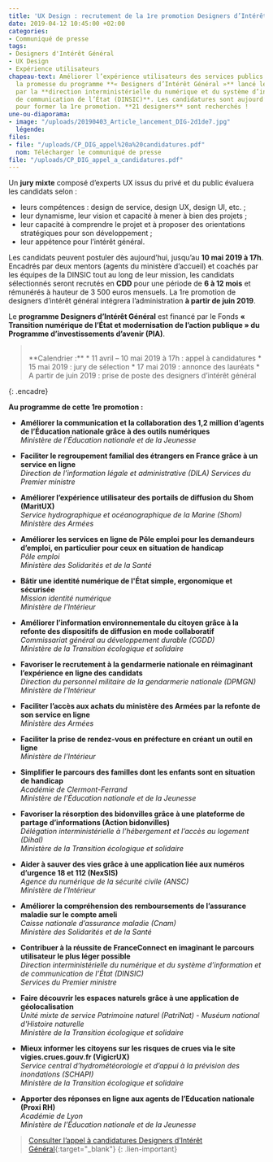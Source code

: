 ```yaml
---
title: 'UX Design : recrutement de la 1re promotion Designers d’Intérêt Général'
date: 2019-04-12 10:45:00 +02:00
categories:
- Communiqué de presse
tags:
- Designers d'Intérêt Général
- UX Design
- Expérience utilisateurs
chapeau-text: Améliorer l’expérience utilisateurs des services publics en ligne, c’est
  la promesse du programme **« Designers d’Intérêt Général »** lancé le 12 mars dernier
  par la **direction interministérielle du numérique et du système d’information et
  de communication de l’État (DINSIC)**. Les candidatures sont aujourd’hui ouvertes
  pour former la 1re promotion. **21 designers** sont recherchés !
une-ou-diaporama:
- image: "/uploads/20190403_Article_lancement_DIG-2d1de7.jpg"
  légende: 
files:
- file: "/uploads/CP_DIG_appel%20a%20candidatures.pdf"
  nom: Télécharger le communiqué de presse
file: "/uploads/CP_DIG_appel_a_candidatures.pdf"
---
```


Un **jury mixte** composé d’experts UX issus du privé et du public évaluera les candidats selon : 

* leurs compétences : design de service, design UX, design UI, etc. ;
* leur dynamisme, leur vision et capacité à mener à bien des projets ;
* leur capacité à comprendre le projet et à proposer des orientations stratégiques pour son développement ;
* leur appétence pour l’intérêt général.

Les candidats peuvent postuler dès aujourd’hui, jusqu’au **10 mai 2019 à 17h**. Encadrés par deux mentors (agents du ministère d’accueil) et coachés par les équipes de la DINSIC tout au long de leur mission, les candidats sélectionnés seront recrutés en **CDD** pour une période de **6 à 12 mois** et rémunérés à hauteur de 3 500 euros mensuels. La 1re promotion de designers d’intérêt général intégrera l’administration **à partir de juin 2019**.

Le **programme Designers d’Intérêt Général** est financé par le Fonds **« Transition numérique de l’État et modernisation de l’action publique » du Programme d’investissements d’avenir (PIA)**.


> <br> 
> **Calendrier :**
> * 11 avril – 10 mai 2019 à 17h : appel à candidatures 
> * 15 mai 2019 : jury de sélection 
> * 17 mai 2019 : annonce des lauréats
> * A partir de juin 2019 : prise de poste des designers d’intérêt général
{: .encadre}

**Au programme de cette 1re promotion :** 
<br>
* **Améliorer la communication et la collaboration des 1,2 million d’agents de l’Éducation nationale grâce à des outils numériques**<br>
*Ministère de l’Éducation nationale et de la Jeunesse*

* **Faciliter le regroupement familial des étrangers en France grâce à un service en ligne**<br>
*Direction de l’information légale et administrative (DILA)*
*Services du Premier ministre*

* **Améliorer l’expérience utilisateur des portails de diffusion du Shom (MaritUX)**<br>
*Service hydrographique et océanographique de la Marine (Shom)*<br>
*Ministère des Armées*

* **Améliorer les services en ligne de Pôle emploi pour les demandeurs d’emploi, en particulier pour ceux en situation de handicap**<br>
*Pôle emploi*<br>
*Ministère des Solidarités et de la Santé*

* **Bâtir une identité numérique de l'État simple, ergonomique et sécurisée**<br>
*Mission identité numérique*<br>
*Ministère de l’Intérieur*

* **Améliorer l’information environnementale du citoyen grâce à la refonte des dispositifs de diffusion en mode collaboratif**<br>
*Commissariat général au développement durable (CGDD)*<br>
*Ministère de la Transition écologique et solidaire*

* **Favoriser le recrutement à la gendarmerie nationale en réimaginant l’expérience en ligne des candidats**<br>
*Direction du personnel militaire de la gendarmerie nationale (DPMGN)*<br>
*Ministère de l’Intérieur*

* **Faciliter l’accès aux achats du ministère des Armées par la refonte de son service en ligne**<br>
*Ministère des Armées*

* **Faciliter la prise de rendez-vous en préfecture en créant un outil en ligne**<br>
*Ministère de l’Intérieur*

* **Simplifier le parcours des familles dont les enfants sont en situation de handicap**<br>
*Académie de Clermont-Ferrand*<br>
*Ministère de l’Éducation nationale et de la Jeunesse*

* **Favoriser la résorption des bidonvilles grâce à une plateforme de partage d’informations (Action bidonvilles)**<br>
*Délégation interministérielle à l’hébergement et l’accès au logement (Dihal)*<br>
*Ministère de la Transition écologique et solidaire*<br>

* **Aider à sauver des vies grâce à une application liée aux numéros d’urgence 18 et 112 (NexSIS)**<br>
*Agence du numérique de la sécurité civile (ANSC)*<br>
*Ministère de l’Intérieur*

* **Améliorer la compréhension des remboursements de l’assurance maladie sur le compte ameli**<br>
*Caisse nationale d’assurance maladie (Cnam)*<br>
*Ministère des Solidarités et de la Santé*

* **Contribuer à la réussite de FranceConnect en imaginant le parcours utilisateur le plus léger possible**<br>
*Direction interministérielle du numérique et du système d’information et de communication de l’État (DINSIC)*<br>
*Services du Premier ministre*

* **Faire découvrir les espaces naturels grâce à une application de géolocalisation**<br>
*Unité mixte de service Patrimoine naturel (PatriNat) - Muséum national d'Histoire naturelle*<br>
*Ministère de la Transition écologique et solidaire*

* **Mieux informer les citoyens sur les risques de crues via le site vigies.crues.gouv.fr (VigicrUX)**<br>
*Service central d’hydrométéorologie et d’appui à la prévision des inondations (SCHAPI)*<br>
*Ministère de la Transition écologique et solidaire*

* **Apporter des réponses en ligne aux agents de l’Education nationale (Proxi RH)**<br>
*Académie de Lyon*<br>
*Ministère de l’Éducation nationale et de la Jeunesse*

> [Consulter l’appel à candidatures Designers d’Intérêt Général](https://numerique.gouv.fr/actualites/candidatez-designers-interet-general-ux-ui/){:target="_blank"}
{: .lien-important}
